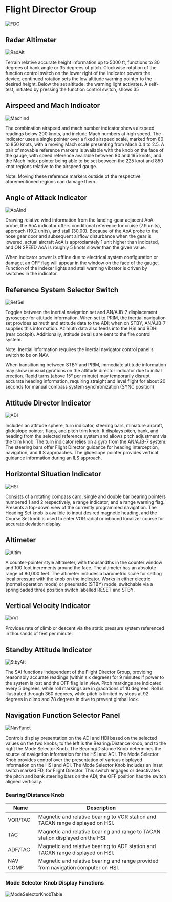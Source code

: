 # Flight Director Group

![FDG](../../img/pilot_flight_director_group.png)

## Radar Altimeter

![RadAlt](../../img/RadAlt.png)

Terrain relative accurate height information up to 5000 ft, functions to 30
degrees of bank angle or 35 degrees of pitch. Clockwise rotation of the function
control switch on the lower right of the indicator powers the device; continued
rotation sets the low altitude warning pointer to the desired height. Below the
set altitude, the warning light activates. A self-test, initiated by pressing
the function control switch, shows 35

## Airspeed and Mach Indicator

![MachInd](../../img/MachInd.png)

The combination airspeed and mach number indicator shows airspeed readings below
200 knots, and include Mach numbers at high speed. The indicator uses a single
pointer over a fixed airspeed scale, marked from 80 to 850 knots, with a moving
Mach scale presenting from Mach 0.4 to 2.5. A pair of movable reference markers
is available with the knob on the face of the gauge, with speed reference
available between 80 and 195 knots, and the Mach index pointer being able to be
set between the 225 knot and 850 knot regions relative to the airspeed gauge.

Note: Moving these reference markers outside of the respective aforementioned
regions can damage them.

## Angle of Attack Indicator

![AoAInd](../../img/AoAInd.png)

Drawing relative wind information from the landing-gear adjacent AoA probe, the
AoA indicator offers conditional reference for cruise (7.9 units), approach
(19.2 units), and stall (30.00). Because of the AoA probe to the nose gear door
and subsequent airflow disturbance when the gear is lowered, actual aircraft AoA
is approxiamtely 1 unit higher than indicated, and ON SPEED AoA is roughly 5
knots slower than the given value.

When indicator power is offline due to electrical system configuration or
damage, an OFF flag will appear in the window on the face of the gauge. Function
of the indexer lights and stall warning vibrator is driven by switches in the
indicator.

## Reference System Selector Switch

![RefSel](../../img/RefSel.png)

Toggles between the inertial navigation set and AN/AJB-7 displacement gyroscope
for attitude information. When set to PRIM, the inertial navigation set provides
azimuth and attitude data to the ADI; when on STBY, AN/AJB-7 supplies this
information. Azimuth data also feeds into the HSI and BDHI (rear cockpit).
Additionally, attitude details are sent to the fire control system.

Note: Inertial information requires the inertial navigator control panel's
switch to be on NAV.

When transitioning between STBY and PRIM, immediate attitude information may
show unusual gyrations on the attitude director indicator due to initial
erection. Rapid turns (above 15° per minute) may temporarily disrupt accurate
heading information, requiring straight and level flight for about 20 seconds
for manual compass system synchronization (SYNC position)

## Attitude Director Indicator

![ADI](../../img/ADI.png)

Includes an attitude sphere, turn indicator, steering bars, miniature aircraft,
glideslope pointer, flags, and pitch trim knob. It displays pitch, bank, and
heading from the selected reference system and allows pitch adjustment via the
trim knob. The turn indicator relies on a gyro from the AN/AJB-7 system. The
steering bars offer Flight Director guidance for heading interception,
navigation, and ILS approaches. The glideslope pointer provides vertical
guidance information during an ILS approach.

## Horizontal Situation Indicator

![HSI](../../img/HSI.png)

Consists of a rotating compass card, single and double bar bearing pointers
numbered 1 and 2 respectively, a range indicator, and a range warning flag.
Presents a top-down view of the currently programmed navigation. The Heading Set
knob is availble to input desired magnetic heading, and the Course Set knob is
used to enter VOR radial or inbound localizer course for accurate deviation
display.

## Altimeter

![Altim](../../img/Altim.png)

A counter-pointer style altitmeter, with thousandths in the counter window and
100 foot increments around the face. The altimeter has an absolute range of
80,000 feet. The altimeter includes a barometric scale for setting local
pressure with the knob on the indicator. Works in either electric (normal
operation mode) or pneumatic (STBY) mode, switchable via a springloaded three
position switch labelled RESET and STBY.

## Vertical Velocity Indicator

![VVI](../../img/VVI.png)

Provides rate of climb or descent via the static pressure system referenced in
thousands of feet per minute.

## Standby Attitude Indicator

![StbyAtt](../../img/StbyAtt.png)

The SAI functions independent of the Flight Director Group, providing reasonably
accurate readings (within six degrees) for 9 minutes if power to the system is
lost and the OFF flag is in view. Pitch markings are indicated every 5 degrees,
while roll markings are in gradations of 10 degrees. Roll is illustrated through
360 degrees, while pitch is limited by stops at 92 degrees in climb and 78
degrees in dive to prevent gimbal lock.

## Navigation Function Selector Panel

![NavFunct](../../img/NavFunct.png)

Controls display presentation on the ADI and HDI based on the selected values on
the two knobs; to the left is the Bearing/Distance Knob, and to the right the
Mode Selector Knob. The Bearing/Distance Knob determines the source of
navigation information for the HSI and ADI. The Mode Selector Knob provides
control over the presentation of various displayed information on the HSI and
ADI. The Mode Selector Knob includes an inset switch marked FD, for Flight
Director. This switch engages or deactivates the pitch and bank steering bars on
the ADI; the OFF position has the switch aligned vertically.

### Bearing/Distance Knob

| Name     | Description                                                                       |
| -------- | --------------------------------------------------------------------------------- |
| VOR/TAC  | Magnetic and relative bearing to VOR station and TACAN range displayed on HSI.    |
| TAC      | Magnetic and relative bearing and range to TACAN station displayed on the HSI.    |
| ADF/TAC  | Magnetic and relative bearing to ADF station and TACAN range displayed on HSI.    |
| NAV COMP | Magnetic and relative bearing and range provided from navigation computer on HSI. |

### Mode Selector Knob Display Functions

![ModeSelectorKnobTable](../../img/ModeSelectorKnobTable.png)

